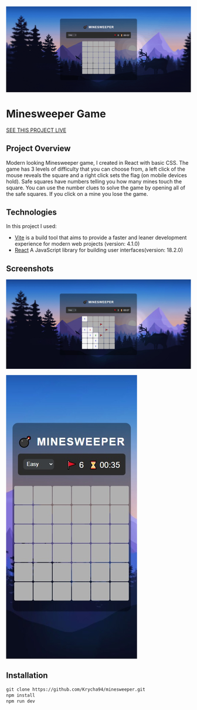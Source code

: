 ![Minesweeper gif](https://github.com/Krycha94/minesweeper/blob/main/public/minesweeper-gif.gif?raw=true)

# Minesweeper Game

[SEE THIS PROJECT LIVE](https://minesweeper-krycha.netlify.app/)

## Project Overview

Modern looking Minesweeper game, I created in React with basic CSS. The game has 3 levels of difficulty that you can choose from, a left click of the mouse reveals the square and a right click sets the flag (on mobile devices hold). Safe squares have numbers telling you how many mines touch the square. You can use the number clues to solve the game by opening all of the safe squares. If you click on a mine you lose the game.

## Technologies

In this project I used:

-   [Vite](https://vitejs.dev/) is a build tool that aims to provide a faster and leaner development experience for modern web projects (version: 4.1.0)
-   [React](https://reactjs.org/) A JavaScript library for building user interfaces(version: 18.2.0)

## Screenshots

![Minesweeper desktop](https://github.com/Krycha94/minesweeper/blob/main/public/minesweeper-desktop.jpg?raw=true)

![Minesweeper mobile](https://github.com/Krycha94/minesweeper/blob/main/public/minesweeper-mobile.jpg?raw=true)

## Installation

```
git clone https://github.com/Krycha94/minesweeper.git
npm install
npm run dev
```
